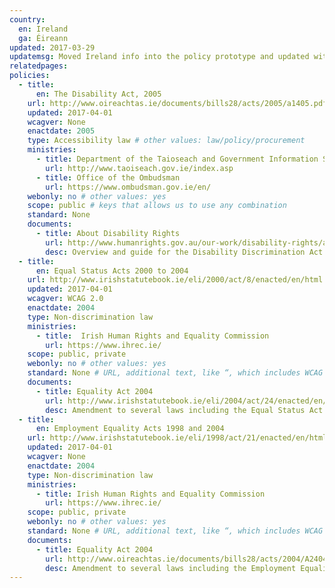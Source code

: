 ```yaml
---
country:
  en: Ireland
  ga: Éireann
updated: 2017-03-29
updatemsg: Moved Ireland info into the policy prototype and updated with current info and links.
relatedpages:
policies:
  - title:
      en: The Disability Act, 2005
    url: http://www.oireachtas.ie/documents/bills28/acts/2005/a1405.pdf
    updated: 2017-04-01
    wcagver: None
    enactdate: 2005
    type: Accessibility law # other values: law/policy/procurement
    ministries:
      - title: Department of the Taioseach and Government Information Services
        url: http://www.taoiseach.gov.ie/index.asp
      - title: Office of the Ombudsman
        url: https://www.ombudsman.gov.ie/en/
    webonly: no # other values: yes
    scope: public # keys that allows us to use any combination
    standard: None
    documents:
      - title: About Disability Rights
        url: http://www.humanrights.gov.au/our-work/disability-rights/about-disability-rights
        desc: Overview and guide for the Disability Discrimination Act
  - title:
      en: Equal Status Acts 2000 to 2004
    url: http://www.irishstatutebook.ie/eli/2000/act/8/enacted/en/html
    updated: 2017-04-01
    wcagver: WCAG 2.0
    enactdate: 2004
    type: Non-discrimination law
    ministries:
      - title:  Irish Human Rights and Equality Commission
        url: https://www.ihrec.ie/
    scope: public, private
    webonly: no # other values: yes
    standard: None # URL, additional text, like “, which includes WCAG 2.0 verbatim without modifications for Web content, and WCAG 2.0 as interpreted by WCAG2ICT for non-Web documentation and software.” is taken programatically from the standards.yaml document in _data to avoid different text for the same content.
    documents:
      - title: Equality Act 2004
        url: http://www.irishstatutebook.ie/eli/2004/act/24/enacted/en/html
        desc: Amendment to several laws including the Equal Status Act 2000
  - title:
      en: Employment Equality Acts 1998 and 2004
    url: http://www.irishstatutebook.ie/eli/1998/act/21/enacted/en/html
    updated: 2017-04-01
    wcagver: None
    enactdate: 2004
    type: Non-discrimination law
    ministries:
      - title: Irish Human Rights and Equality Commission
        url: https://www.ihrec.ie/
    scope: public, private
    webonly: no # other values: yes
    standard: None # URL, additional text, like “, which includes WCAG 2.0 verbatim without modifications for Web content, and WCAG 2.0 as interpreted by WCAG2ICT for non-Web documentation and software.” is taken programatically from the standards.yaml document in _data to avoid different text for the same content.
    documents:
      - title: Equality Act 2004
        url: http://www.oireachtas.ie/documents/bills28/acts/2004/A2404.pdf
        desc: Amendment to several laws including the Employment Equality Act 1998
---
```

